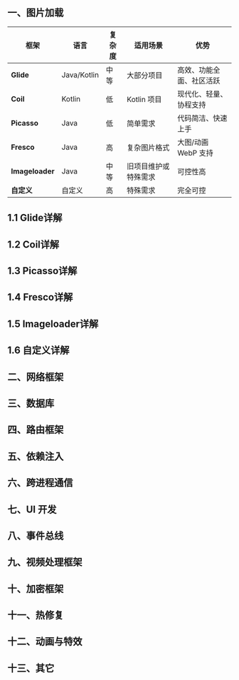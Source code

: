 ## 一、图片加载
| **框架** | **语言** | **复杂度** | **适用场景** | **优势** |
|----------|----------|------------|--------------|----------|
| **Glide** | Java/Kotlin | 中等 | 大部分项目 | 高效、功能全面、社区活跃 |
| **Coil** | Kotlin | 低 | Kotlin 项目 | 现代化、轻量、协程支持 |
| **Picasso** | Java | 低 | 简单需求 | 代码简洁、快速上手 |
| **Fresco** | Java | 高 | 复杂图片格式 | 大图/动画 WebP 支持 |
| **Imageloader** | Java | 中等 | 旧项目维护或特殊需求 | 可控性高 |
| **自定义** | 自定义 | 高 | 特殊需求 | 完全可控 |

## 1.1 Glide详解

## 1.2 Coil详解

## 1.3 Picasso详解

## 1.4 Fresco详解

## 1.5 Imageloader详解

## 1.6 自定义详解


## 二、网络框架

## 三、数据库

## 四、路由框架

## 五、依赖注入

## 六、跨进程通信

## 七、UI 开发

## 八、事件总线

## 九、视频处理框架

## 十、加密框架

## 十一、热修复

## 十二、动画与特效

## 十三、其它
